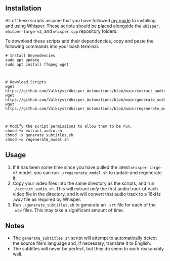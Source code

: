 ## Installation

All of these scripts assume that you have followed [my guide](https://www.valkryst.com/posts/42) to installing and using Whisper. These scripts should be placed alongside the `whisper`, `whisper-large-v3`, and `whisper.cpp` repository folders.

To download these scripts and their dependencies, copy and paste the following commands into your bash terminal.

```shell
# Install Dependencies
sudo apt update
sudo apt install ffmpeg wget



# Download Scripts
wget https://github.com/Valkryst/Whisper_Automations/blob/main/extract_audio.sh
wget https://github.com/Valkryst/Whisper_Automations/blob/main/generate_subtitles.sh
wget https://github.com/Valkryst/Whisper_Automations/blob/main/regenerate_model.sh



# Modify the script permissions to allow them to be run.
chmod +x extract_audio.sh
chmod +x generate_subtitles.sh
chmod +x regenerate_model.sh
```

## Usage

1. If it has been some time since you have pulled the latest `whisper-large-v3` model, you can run `./regenerate_model.sh` to update and regenerate it.
2. Copy your video files into the same directory as the scripts, and run `./extract_audio.sh`. This will extract _only_ the first audio track of each video file in the directory, and it will convert that audio track to a 16kHz _.wav_ file as required by Whisper.
3. Run `./generate_subtitles.sh` to generate an `.srt` file for each of the `.wav` files. This may take a significant amount of time.

## Notes

* The `generate_subtitles.sh` script will attempt to automatically detect the source file's language and, if necessary, translate it to English.
* The subtitles will never be perfect, but they do seem to work reasonably well.
